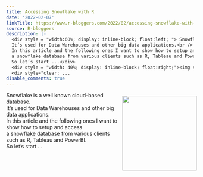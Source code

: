 ```yaml
---
title: Accessing Snowflake with R
date: '2022-02-07'
linkTitle: https://www.r-bloggers.com/2022/02/accessing-snowflake-with-r/
source: R-bloggers
description: |-
  <div style = "width:60%; display: inline-block; float:left; "> Snowflake is a well known cloud-based database.<br />
  It’s used for Data Warehouses and other big data applications.<br />
  In this article and the following ones I want to show how to setup and access<br />
  a snowflake database from various clients such as R, Tableau and PowerBI.<br />
  So let’s start ...</div>
  <div style = "width: 40%; display: inline-block; float:right;"><img src=' https://rstats-tips.net/2022/02/07/accessing-snowflake-with-r/images/create_wh_1.png' width = "200" style = "padding: 10px;" /></div>
  <div style="clear: ...
disable_comments: true
---
```

<div style = "width:60%; display: inline-block; float:left; "> Snowflake is a well known cloud-based database.<br />
It’s used for Data Warehouses and other big data applications.<br />
In this article and the following ones I want to show how to setup and access<br />
a snowflake database from various clients such as R, Tableau and PowerBI.<br />
So let’s start ...</div>
<div style = "width: 40%; display: inline-block; float:right;"><img src=' https://rstats-tips.net/2022/02/07/accessing-snowflake-with-r/images/create_wh_1.png' width = "200" style = "padding: 10px;" /></div>
<div style="clear: ...